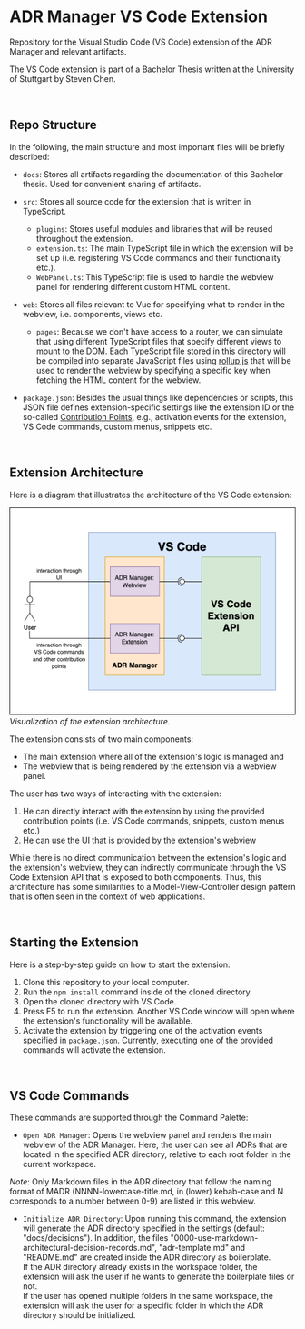 # ADR Manager VS Code Extension

Repository for the Visual Studio Code (VS Code) extension of the ADR Manager and relevant artifacts.

The VS Code extension is part of a Bachelor Thesis written at the University of Stuttgart by Steven Chen.

<br/>

## Repo Structure

In the following, the main structure and most important files will be briefly described:

* `docs`: Stores all artifacts regarding the documentation of this Bachelor thesis. Used for convenient sharing of artifacts. <br/>
  
* `src`: Stores all source code for the extension that is written in TypeScript.
    * `plugins`: Stores useful modules and libraries that will be reused throughout the extension.
    * `extension.ts`: The main TypeScript file in which the extension will be set up (i.e. registering VS Code commands and their functionality etc.).
    * `WebPanel.ts`: This TypeScript file is used to handle the webview panel for rendering different custom HTML content.

* `web`: Stores all files relevant to Vue for specifying what to render in the webview, i.e. components, views etc.
    * `pages`: Because we don't have access to a router, we can simulate that using different TypeScript files that specify different views to mount to the DOM. Each TypeScript file stored in this directory will be compiled into separate JavaScript files using [rollup.js](https://rollupjs.org/guide/en/) that will be used to render the webview by specifying a specific key when fetching the HTML content for the webview.

* `package.json`: Besides the usual things like dependencies or scripts, this JSON file defines extension-specific settings like the extension ID or the so-called [Contribution Points](https://code.visualstudio.com/api/references/contribution-points), e.g., activation events for the extension, VS Code commands, custom menus, snippets etc.

<br/>

## Extension Architecture

Here is a diagram that illustrates the architecture of the VS Code extension:

<img src="docs/images/Extension%20Architecture.png"></img><br/>
<i>Visualization of the extension architecture.</i>

The extension consists of two main components:

* The main extension where all of the extension's logic is managed and
* The webview that is being rendered by the extension via a webview panel.

The user has two ways of interacting with the extension:

1. He can directly interact with the extension by using the provided contribution points (i.e. VS Code commands, snippets, custom menus etc.)
2. He can use the UI that is provided by the extension's webview

While there is no direct communication between the extension's logic and the extension's webview, they can indirectly communicate through the VS Code Extension API that is exposed to both components. Thus, this architecture has some similarities to a Model-View-Controller design pattern that is often seen in the context of web applications.

<br/>

## Starting the Extension

Here is a step-by-step guide on how to start the extension:

1. Clone this repository to your local computer.
2. Run the `npm install` command inside of the cloned directory.
3. Open the cloned directory with VS Code.
4. Press F5 to run the extension. Another VS Code window will open where the extension's functionality will be available.
5. Activate the extension by triggering one of the activation events specified in `package.json`. Currently, executing one of the provided commands will activate the extension.

<br/>

## VS Code Commands

 These commands are supported through the Command Palette:

* `Open ADR Manager`: Opens the webview panel and renders the main webview of the ADR Manager. Here, the user can see all ADRs that are located in the specified ADR directory, relative to each root folder in the current workspace. <br/>
  
<i>Note</i>: Only Markdown files in the ADR directory that follow the naming format of MADR (NNNN-lowercase-title.md, in (lower) kebab-case and N corresponds to a number between 0-9) are listed in this webview.

* `Initialize ADR Directory`: Upon running this command, the extension will generate the ADR directory specified in the settings (default: "docs/decisions"). In addition, the files "0000-use-markdown-architectural-decision-records.md", "adr-template.md" and "README.md" are created inside the ADR directory as boilerplate. <br/>
If the ADR directory already exists in the workspace folder, the extension will ask the user if he wants to generate the boilerplate files or not.<br/>
If the user has opened multiple folders in the same workspace, the extension will ask the user for a specific folder in which the ADR directory should be initialized.


